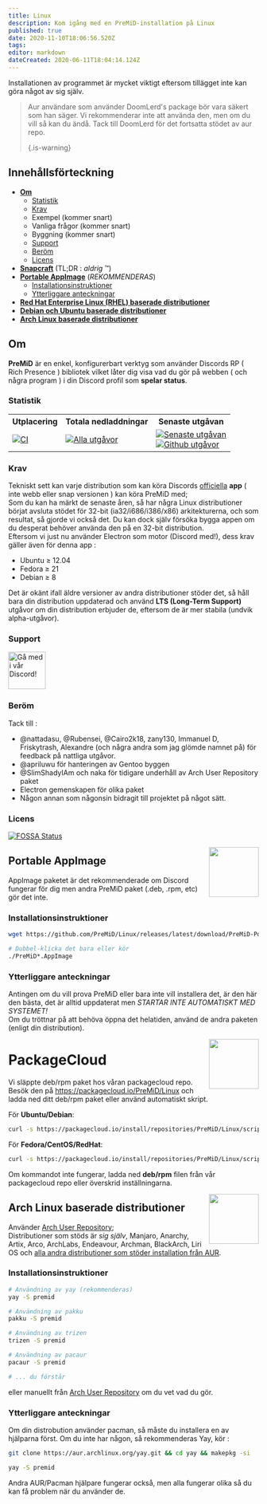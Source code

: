 ```yaml
---
title: Linux
description: Kom igång med en PreMiD-installation på Linux
published: true
date: 2020-11-10T18:06:56.520Z
tags:
editor: markdown
dateCreated: 2020-06-11T18:04:14.124Z
---
```


Installationen av programmet är mycket viktigt eftersom tillägget inte kan göra något av sig själv.

> Aur användare som använder DoomLerd's package bör vara säkert som han säger. Vi rekommenderar inte att använda den, men om du vill så kan du ändå. Tack till DoomLerd för det fortsatta stödet av aur repo. 
> 
> {.is-warning}

## Innehållsförteckning

- **[Om](#about)**
  - [Statistik](#stats)
  - [Krav](#requirements)
  - Exempel (kommer snart)
  - Vanliga frågor (kommer snart)
  - Byggning (kommer snart)
  - [Support](#support)
  - [Beröm](#credits)
  - [Licens](#license)
- **[Snapcraft](#snapcraft)** (TL;DR : _aldrig_ ™️)
- **[Portable AppImage](#appimage)** (_REKOMMENDERAS_)
  - [Installationsinstruktioner](#appimageinstall)
  - [Ytterliggare anteckningar](#appimagenotes)
- [**Red Hat Enterprise Linux (RHEL) baserade distributioner**](#packagecloud)
- [**Debian och Ubuntu baserade distributioner**](#packagecloud)
- [**Arch Linux baserade distributioner**](#arch)

<a name="about"></a>

## Om

**PreMiD** är en enkel, konfigurerbart verktyg som använder Discords RP ( Rich Presence ) bibliotek vilket låter dig visa vad du gör på webben ( och några program ) i din Discord profil som **spelar status**.

<a name="stats"></a>

### Statistik

<table>
  <tr>
    <th>Utplacering</th>
    <th>Totala nedladdningar</th>
    <th>Senaste utgåvan</th>
  </tr>
  <tr>
    <td><a href="https://github.com/PreMiD/Linux/actions"><img src="https://github.com/PreMiD/Linux/workflows/CI/badge.svg?branch=master&event=push" alt="CI"></a></td>
    <td><a href="https://github.com/PreMiD/Linux/releases"><img src="https://img.shields.io/github/downloads/PreMiD/Linux/total.svg?maxAge=86400" alt="Alla utgåvor"></a></td>
    <td><a href="https://github.com/PreMiD/Linux/releases/latest"><img src="https://img.shields.io/github/v/release/PreMiD/Linux.svg?maxAge=86400" alt="Senaste utgåvan"><br><img src="https://img.shields.io/github/downloads/PreMiD/Linux/latest/total.svg?maxAge=86400" alt="Github utgåvor"></a></td>
  </tr>
</table>

<a name="requirements"></a>

### Krav

Tekniskt sett kan varje distribution som kan köra Discords [officiella](https://discordapp.com/download) **app** ( inte webb eller snap versionen ) kan köra PreMiD med;</br> Som du kan ha märkt de senaste åren, så har några Linux distributioner börjat avsluta stödet för 32-bit (ia32/i686/i386/x86) arkitekturerna, och som resultat, så gjorde vi också det. Du kan dock själv försöka bygga appen om du desperat behöver använda den på en 32-bit distribution.</br> Eftersom vi just nu använder Electron som motor (Discord med!), dess krav gäller även för denna app :

- Ubuntu ≥ 12.04
- Fedora ≥ 21
- Debian ≥ 8

Det är okänt ifall äldre versioner av andra distributioner stöder det, så håll bara din distribution uppdaterad och använd **LTS (Long-Term Support)** utgåvor om din distribution erbjuder de, eftersom de är mer stabila (undvik alpha-utgåvor).

<a name="support"></a>

### Support

<div>
  <a target="_blank" href="https://discord.premid.app/" title="Gå med i vår Discord!">
    <img height="75px" draggable="false" src="https://discordapp.com/api/guilds/493130730549805057/widget.png?style=banner2" alt="Gå med i vår Discord!">
  </a>
</div>

<a name="credits"></a>

### Beröm

Tack till :

- @nattadasu, @Rubensei, @Cairo2k18, zany130, Immanuel D, Friskytrash, Alexandre (och några andra som jag glömde namnet på) för feedback på nattliga utgåvor.
- @apriluwu för hanteringen av Gentoo byggen
- @SlimShadyIAm och naka för tidigare underhåll av Arch User Repository paket
- Electron gemenskapen för olika paket
- Någon annan som någonsin bidragit till projektet på något sätt.

<a name="license"></a>

### Licens

[![FOSSA Status](https://app.fossa.io/api/projects/git%2Bgithub.com%2FPreMiD%2FLinux.svg?type=large)](https://app.fossa.io/projects/git%2Bgithub.com%2FPreMiD%2FLinux?ref=badge_large)

<img src="https://i.imgur.com/ACAxtmA.png" width="100" height="100" align="right"></img>
<a name="snapcraft"></a>

## Portable AppImage

AppImage paketet är det rekommenderade om Discord fungerar för dig men andra PreMiD paket (.deb, .rpm, etc) gör det inte.

<a name="appimageinstall"></a>

### Installationsinstruktioner

```bash
wget https://github.com/PreMiD/Linux/releases/latest/download/PreMiD-Portable.AppImage && chmod a+x PreMiD*.AppImage
```

```bash
# Dubbel-klicka det bara eller kör
./PreMiD*.AppImage
```

<a name="appimagenotes"></a>

### Ytterliggare anteckningar

Antingen om du vill prova PreMiD eller bara inte vill installera det, är den här den bästa, det är alltid uppdaterat men _STARTAR INTE AUTOMATISKT MED SYSTEMET!_</br>Om du tröttnar på att behöva öppna det helatiden, använd de andra paketen (enligt din distribution).

<img src="https://raw.githubusercontent.com/PreMiD/Linux/master/.github/packagecloud.png" width="100" height="100" align="right"></img>
<a name="packagecloud"></a>

# PackageCloud

Vi släppte deb/rpm paket hos våran packagecloud repo. Besök den på https://packagecloud.io/PreMiD/Linux och ladda ned ditt deb/rpm paket eller använd automatiskt skript.

För **Ubuntu/Debian**:

```bash
curl -s https://packagecloud.io/install/repositories/PreMiD/Linux/script.deb.sh | sudo bash
```

För **Fedora/CentOS/RedHat**:

```bash
curl -s https://packagecloud.io/install/repositories/PreMiD/Linux/script.rpm.sh | sudo bash
```

Om kommandot inte fungerar, ladda ned **deb/rpm** filen från vår packagecloud repo eller överskrid inställningarna.

<a name="arch"></a>
<img src="https://raw.githubusercontent.com/PreMiD/Linux/86ae2fbd49499785281f388a5305b06e0d3ecfea/.github/iusearchbtw.svg" width="100" height="100" align="right"></img>

## Arch Linux baserade distributioner

Använder [Arch User Repository](https://aur.archlinux.org/packages/premid);</br> Distributioner som stöds är _sig själv_, Manjaro, Anarchy, Artix, Arco, ArchLabs, Endeavour, Archman, BlackArch, Liri OS och [alla andra distributioner som stöder installation från AUR](https://wiki.archlinux.org/index.php/Arch-based_distributions#Active).

<a name="archinstall"></a>

### Installationsinstruktioner

```bash
# Användning av yay (rekommenderas)
yay -S premid
```

```bash
# Användning av pakku
pakku -S premid
```

```bash
# Användning av trizen
trizen -S premid
```

```bash
# Användning av pacaur
pacaur -S premid
```

```bash
# ... du förstår
```

eller manuellt från [Arch User Repository](https://aur.archlinux.org/packages/premid) om du vet vad du gör.

<a name="archnotes"></a>

### Ytterliggare anteckningar

Om din distrobution använder pacman, så måste du installera en av hjälparna först. Om du inte har någon, så rekommenderas Yay, kör :

```bash
git clone https://aur.archlinux.org/yay.git && cd yay && makepkg -si
```

```bash
yay -S premid
```

Andra AUR/Pacman hjälpare fungerar också, men alla fungerar olika så du kan få problem när du använder de.